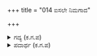 +++
title = "014 ಐಸಲೇ ನಿಮಗಾದ"

+++

<details><summary>ಗದ್ಯ (ಕ.ಗ.ಪ) </summary>

14. "ಅಷ್ಟೇ ಅಲ್ಲವೇ ! ನಿಮಗೆ ಉಂಟಾದ ವ್ಯಥೆಯದು ಅದೆಷ್ಟರ ಕಷ್ಟದ್ದು ? ಹೆದರಬೇಡ. ಆ ದೊಡ್ಡ ರಕ್ಕಸನ ಅಡಿಗೆಯ ಆಹಾರದ ನಾಶಕ್ಕೆ  ನನ್ನಲ್ಲಿ ಸಾಮಥ್ರ್ಯವುಂಟು. ಎಷ್ಟು ಕಂಡುಗದಕ್ಕಿಯ ಅನ್ನವಾಗಬೇಕೋ ಅಷ್ಟನ್ನೂ ನೀನು ಸಿದ್ಧ ಮಾಡು. ಇದರ ಮೇಲೆ ಇನ್ನೇನು ಸಾಧನ ಬೇಕೋ ಅದನ್ನೆಲ್ಲಾ ಕಳುಹಿಸು" ಎಂದಳು ಆ ಕುಂತಿ.
</details>

<details><summary>ಪದಾರ್ಥ (ಕ.ಗ.ಪ) </summary>

ಗಸಣಿ-ವ್ಯಥೆ, ಏಸರು-ಎಷ್ಟು, ಆಪತ್ತು-ಕಷ್ಟ, ಬಾಣಸ-ಅಡಿಗೆ, ಬೀಯ-ಆಹಾರ, ರಪಣ-ಸಾಮಥ್ರ್ಯ, ಅಳವಡಿಸು-ಸಿದ್ಧಮಾಡು, ತೆಗೆಸು-ಕಳುಹಿಸು.
</details>
